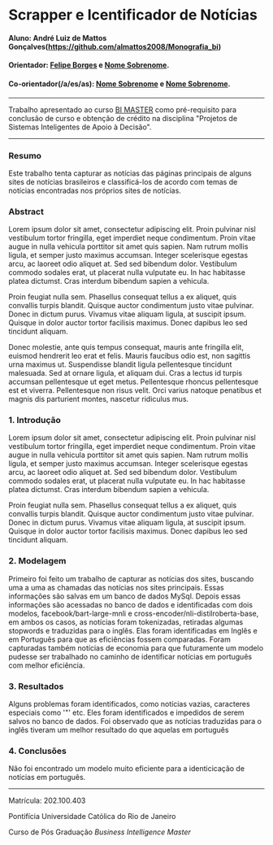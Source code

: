 <!-- antes de enviar a versão final, solicitamos que todos os comentários, colocados para orientação ao aluno, sejam removidos do arquivo -->
# Scrapper e Icentificador de Notícias

#### Aluno: André Luiz de Mattos Gonçalves(https://github.com/almattos2008/Monografia_bi)
#### Orientador: [Felipe Borges](https://github.com/FelipeBorgesC) e [Nome Sobrenome](https://github.com/link_do_github).
#### Co-orientador(/a/es/as): [Nome Sobrenome](https://github.com/link_do_github) e [Nome Sobrenome](https://github.com/link_do_github). <!-- caso não aplicável, remover esta linha -->

---

Trabalho apresentado ao curso [BI MASTER](https://ica.puc-rio.ai/bi-master) como pré-requisito para conclusão de curso e obtenção de crédito na disciplina "Projetos de Sistemas Inteligentes de Apoio à Decisão".


---

### Resumo

Este trabalho tenta capturar as notícias das páginas principais de alguns sites de notícias brasileiros e classificá-los de acordo com temas de notícias encontradas nos
próprios sites de notícias.

### Abstract <!-- Opcional! Caso não aplicável, remover esta seção -->

<!-- trocar o texto abaixo pelo resumo do trabalho, em inglês -->

Lorem ipsum dolor sit amet, consectetur adipiscing elit. Proin pulvinar nisl vestibulum tortor fringilla, eget imperdiet neque condimentum. Proin vitae augue in nulla vehicula porttitor sit amet quis sapien. Nam rutrum mollis ligula, et semper justo maximus accumsan. Integer scelerisque egestas arcu, ac laoreet odio aliquet at. Sed sed bibendum dolor. Vestibulum commodo sodales erat, ut placerat nulla vulputate eu. In hac habitasse platea dictumst. Cras interdum bibendum sapien a vehicula.

Proin feugiat nulla sem. Phasellus consequat tellus a ex aliquet, quis convallis turpis blandit. Quisque auctor condimentum justo vitae pulvinar. Donec in dictum purus. Vivamus vitae aliquam ligula, at suscipit ipsum. Quisque in dolor auctor tortor facilisis maximus. Donec dapibus leo sed tincidunt aliquam.

Donec molestie, ante quis tempus consequat, mauris ante fringilla elit, euismod hendrerit leo erat et felis. Mauris faucibus odio est, non sagittis urna maximus ut. Suspendisse blandit ligula pellentesque tincidunt malesuada. Sed at ornare ligula, et aliquam dui. Cras a lectus id turpis accumsan pellentesque ut eget metus. Pellentesque rhoncus pellentesque est et viverra. Pellentesque non risus velit. Orci varius natoque penatibus et magnis dis parturient montes, nascetur ridiculus mus.

### 1. Introdução

Lorem ipsum dolor sit amet, consectetur adipiscing elit. Proin pulvinar nisl vestibulum tortor fringilla, eget imperdiet neque condimentum. Proin vitae augue in nulla vehicula porttitor sit amet quis sapien. Nam rutrum mollis ligula, et semper justo maximus accumsan. Integer scelerisque egestas arcu, ac laoreet odio aliquet at. Sed sed bibendum dolor. Vestibulum commodo sodales erat, ut placerat nulla vulputate eu. In hac habitasse platea dictumst. Cras interdum bibendum sapien a vehicula.

Proin feugiat nulla sem. Phasellus consequat tellus a ex aliquet, quis convallis turpis blandit. Quisque auctor condimentum justo vitae pulvinar. Donec in dictum purus. Vivamus vitae aliquam ligula, at suscipit ipsum. Quisque in dolor auctor tortor facilisis maximus. Donec dapibus leo sed tincidunt aliquam.

### 2. Modelagem

Primeiro foi feito um trabalho de capturar as notícias dos sites, buscando uma a uma as chamadas das notícias nos sites principais. Essas informações são salvas em um banco de dados
MySql. 
Depois essas informações são acessadas no banco de dados e identificadas com dois modelos, facebook/bart-large-mnli e cross-encoder/nli-distilroberta-base, em ambos os casos, 
as notícias foram tokenizadas, retiradas algumas stopwords e traduzidas para o inglês. Elas foram identificadas em Inglês e em Português para que as eficiências fossem comparadas.
Foram capturadas também notícias de economia para que futuramente um modelo pudesse ser trabalhado no caminho de identificar notícias em português com melhor eficiência.

### 3. Resultados

Alguns problemas foram identificados, como notícias vazias, caracteres especiais como '"' etc. Eles foram identificados e impedidos de serem salvos no banco de dados.
Foi observado que as notícias traduzidas para o inglês tiveram um melhor resultado do que aquelas em português

### 4. Conclusões

Não foi encontrado um modelo muito eficiente para a identicicação de notícias em português.

---

Matrícula: 202.100.403

Pontifícia Universidade Católica do Rio de Janeiro

Curso de Pós Graduação *Business Intelligence Master*
